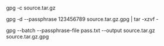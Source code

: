 gpg -c source.tar.gz

gpg -d --passphrase 123456789 source.tar.gz.gpg | tar -xzvf -

gpg --batch --passphrase-file pass.txt --output source.tar.gz source.tar.gz.gpg

